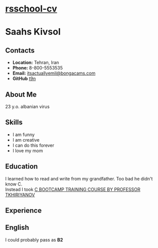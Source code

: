 # __[rsschool-cv](https://t9n.github.io/rsschool-cv/cv.html)__

# __Saahs Kivsol__

## __Contacts__

- **Location:** Tehran, Iran
- **Phone:** 8-800-5553535
- **Email:** itsactuallyemil@bongacams.com
- **GitHub** [t9n](https://github.com/t9n)

## __About Me__

23 y.o. albanian virus

## __Skills__

* I am funny
* I am creative
* I can do this forever
* I love my mom

## __Education__

I learned how to read and write from my grandfather. Too bad he didn't know C.\
Instead I took [C BOOTCAMP TRAINING COURSE BY PROFESSOR TKHIRIYANOV](https://www.youtube.com/playlist?list=PLRDzFCPr95fLjzcv6nNdjMu_9RcZgIM9U)

## __Experience__
## __English__

I could probably pass as **B2**
